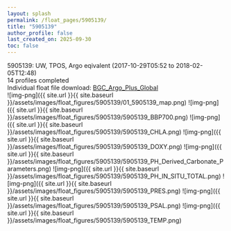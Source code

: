 ```yaml
---
layout: splash
permalink: /float_pages/5905139/
title: "5905139"
author_profile: false
last_created_on: 2025-09-30
toc: false
---
```

 
5905139: UW, TPOS, Argo eqivalent (2017-10-29T05:52 to 2018-02-05T12:48)\
14 profiles completed\
Individual float file download: [BGC_Argo_Plus_Global](https://ftp.soest.hawaii.edu/bgc_argo_plus/Individual_Floats/outliers_removed/5905139_Sprof_processed.nc)\
![img-png]({{ site.url }}{{ site.baseurl }}/assets/images/float_figures/5905139/01_5905139_map.png)
![img-png]({{ site.url }}{{ site.baseurl }}/assets/images/float_figures/5905139/5905139_BBP700.png)
![img-png]({{ site.url }}{{ site.baseurl }}/assets/images/float_figures/5905139/5905139_CHLA.png)
![img-png]({{ site.url }}{{ site.baseurl }}/assets/images/float_figures/5905139/5905139_DOXY.png)
![img-png]({{ site.url }}{{ site.baseurl }}/assets/images/float_figures/5905139/5905139_PH_Derived_Carbonate_Parameters.png)
![img-png]({{ site.url }}{{ site.baseurl }}/assets/images/float_figures/5905139/5905139_PH_IN_SITU_TOTAL.png)
![img-png]({{ site.url }}{{ site.baseurl }}/assets/images/float_figures/5905139/5905139_PRES.png)
![img-png]({{ site.url }}{{ site.baseurl }}/assets/images/float_figures/5905139/5905139_PSAL.png)
![img-png]({{ site.url }}{{ site.baseurl }}/assets/images/float_figures/5905139/5905139_TEMP.png)
